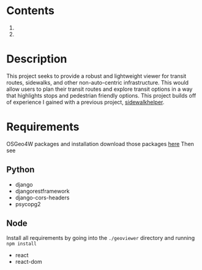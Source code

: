 # Contents
1. <a href="#Description"></a>
2. <a href="#Requirements"></a>

# Description
This project seeks to provide a robust and lightweight viewer for transit routes, sidewalks, and other non-auto-centric infrastructure. This would allow users to plan their transit routes and explore transit options in a way that highlights stops and pedestrian friendly options. This project builds off of experience I gained with a previous project, <a href="https://github.com/collinkatz/sidewalkhelper/">sidewalkhelper</a>.

# Requirements
OSGeo4W packages and installation download those packages <a href="https://trac.osgeo.org/osgeo4w/">here</a>
Then see 
## Python
- django
- djangorestframework
- django-cors-headers
- psycopg2

## Node
Install all requirements by going into the `./geoviewer` directory and running `npm install`

- react
- react-dom